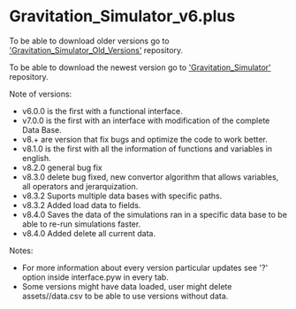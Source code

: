 # Gravitation_Simulator_v6.plus

To be able to download older versions go to ['Gravitation_Simulator_Old_Versions'](https://github.com/JAFigueroaAcero/Gravitation_Simulator_Old_Versions "Gravitation_Simulator_Old_Versions") repository.

To be able to download the newest version go to ['Gravitation_Simulator'](https://github.com/JAFigueroaAcero/Gravitation_Simulator "Gravitation_Simulator") repository.

Note of versions:
- v6.0.0 is the first with a functional interface.
- v7.0.0 is the first with an interface with modification of the complete Data Base.
- v8.+ are version that fix bugs and optimize the code to work better.
- v8.1.0 is the first with all the information of functions and variables in english.
- v8.2.0 general bug fix
- v8.3.0 delete bug fixed, new convertor algorithm that allows variables, all operators and jerarquization.
- v8.3.2 Suports multiple data bases with specific paths.
- v8.3.2 Added load data to fields.
- v8.4.0 Saves the data of the simulations ran in a specific data base to be able to re-run simulations faster.
- v8.4.0 Added delete all current data.

Notes:
- For more information about every version particular updates see '?' option inside interface.pyw in every tab.
- Some versions might have data loaded, user might delete assets//data.csv to be able to use versions without data.
